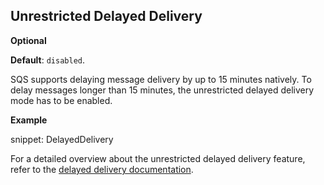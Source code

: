 ## Unrestricted Delayed Delivery 

**Optional**

**Default**: `disabled`.
 
SQS supports delaying message delivery by up to 15 minutes natively. To delay messages longer than 15 minutes, the unrestricted delayed delivery mode has to be enabled.

**Example**

snippet: DelayedDelivery

For a detailed overview about the unrestricted delayed delivery feature, refer to the [delayed delivery documentation](/transports/sqs/delayed-delivery.md).
